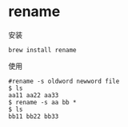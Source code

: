 # rename
安装
```
brew install rename
```
使用
```
#rename -s oldword newword file
$ ls
aa11 aa22 aa33
$ rename -s aa bb *
$ ls 
bb11 bb22 bb33
```